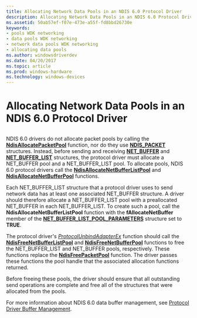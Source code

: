 ```yaml
---
title: Allocating Network Data Pools in an NDIS 6.0 Protocol Driver
description: Allocating Network Data Pools in an NDIS 6.0 Protocol Driver
ms.assetid: 50ab57ef-f07e-473e-a55f-fd8bbd26730e
keywords:
- pools WDK networking
- data pools WDK networking
- network data pools WDK networking
- allocating data pools
ms.author: windowsdriverdev
ms.date: 04/20/2017
ms.topic: article
ms.prod: windows-hardware
ms.technology: windows-devices
---
```


# Allocating Network Data Pools in an NDIS 6.0 Protocol Driver


## <a href="" id="ddk-allocating-network-data-pools-in-ndis-6-0-protocol-drivers-nd"></a>


NDIS 6.0 drivers do not allocate packet pools by calling the [**NdisAllocatePacketPool**](https://msdn.microsoft.com/library/windows/hardware/ff550780) function, nor do they use [**NDIS\_PACKET**](https://msdn.microsoft.com/library/windows/hardware/ff557086) structures. Instead, before sending and receiving [**NET\_BUFFER**](https://msdn.microsoft.com/library/windows/hardware/ff568376) and [**NET\_BUFFER\_LIST**](https://msdn.microsoft.com/library/windows/hardware/ff568388) structures, the protocol driver must allocate a NET\_BUFFER pool and a NET\_BUFFER\_LIST pool. To allocate pools, NDIS 6.0 protocol drivers call the [**NdisAllocateNetBufferListPool**](https://msdn.microsoft.com/library/windows/hardware/ff561611) and [**NdisAllocateNetBufferPool**](https://msdn.microsoft.com/library/windows/hardware/ff561613) functions.

Each NET\_BUFFER\_LIST structure that a protocol driver uses to send network data has at least one associated NET\_BUFFER structure. A driver should therefore allocate a NET\_BUFFER\_LIST pool with a preallocated NET\_BUFFER in each NET\_BUFFER\_LIST. To create such a pool, call the **NdisAllocateNetBufferListPool** function with the **fAllocateNetBuffer** member of the [**NET\_BUFFER\_LIST\_POOL\_PARAMETERS**](https://msdn.microsoft.com/library/windows/hardware/hh205394) structure set to **TRUE**.

The protocol driver's [*ProtocolUnbindAdapterEx*](https://msdn.microsoft.com/library/windows/hardware/ff570278) function should call the [**NdisFreeNetBufferListPool**](https://msdn.microsoft.com/library/windows/hardware/ff562590) and [**NdisFreeNetBufferPool**](https://msdn.microsoft.com/library/windows/hardware/ff562592) functions to free the NET\_BUFFER\_LIST and NET\_BUFFER pools, respectively. These functions replace the [**NdisFreePacketPool**](https://msdn.microsoft.com/library/windows/hardware/ff551995) function. The driver passes these functions the pool handle that the associated allocation functions returned.

Before freeing these pools, the driver should ensure that all outstanding send operations are complete and free all of the structures that were allocated from the pools.

For more information about NDIS 6.0 data buffer management, see [Protocol Driver Buffer Management](protocol-driver-buffer-management.md).

 

 





